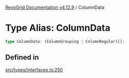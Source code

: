 [RevoGrid Documentation v4.12.9](README.md) / ColumnData

# Type Alias: ColumnData

```ts
type ColumnData: (ColumnGrouping | ColumnRegular)[];
```

## Defined in

[src/types/interfaces.ts:250](https://github.com/revolist/revogrid/blob/5b626b1ece93ea60f82047d059b8a2635455feb4/src/types/interfaces.ts#L250)
